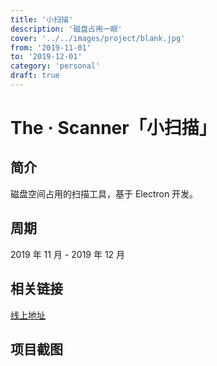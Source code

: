 ```yaml
---
title: '小扫描'
description: '磁盘占用一眼'
cover: '../../images/project/blank.jpg'
from: '2019-11-01'
to: '2019-12-01'
category: 'personal'
draft: true
---
```


# The · Scanner「小扫描」

## 简介

磁盘空间占用的扫描工具，基于 Electron 开发。

## 周期

2019 年 11 月 - 2019 年 12 月

## 相关链接

[线上地址](http://tonghuashuo.github.io/the-scanner)


## 项目截图
